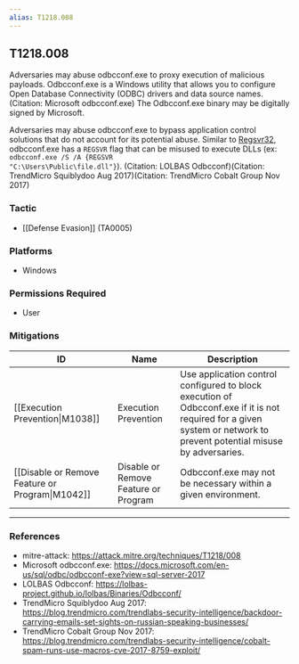 ```yaml
---
alias: T1218.008
---
```


## T1218.008

Adversaries may abuse odbcconf.exe to proxy execution of malicious payloads. Odbcconf.exe is a Windows utility that allows you to configure Open Database Connectivity (ODBC) drivers and data source names.(Citation: Microsoft odbcconf.exe) The Odbcconf.exe binary may be digitally signed by Microsoft.

Adversaries may abuse odbcconf.exe to bypass application control solutions that do not account for its potential abuse. Similar to [Regsvr32](https://attack.mitre.org/techniques/T1218/010), odbcconf.exe has a <code>REGSVR</code> flag that can be misused to execute DLLs (ex: <code>odbcconf.exe /S /A &lbrace;REGSVR "C:\Users\Public\file.dll"&rbrace;</code>). (Citation: LOLBAS Odbcconf)(Citation: TrendMicro Squiblydoo Aug 2017)(Citation: TrendMicro Cobalt Group Nov 2017) 



### Tactic
- [[Defense Evasion]] (TA0005)

### Platforms
- Windows

### Permissions Required
- User

### Mitigations

| ID | Name | Description |
| --- | --- | --- |
| [[Execution Prevention\|M1038]] | Execution Prevention | Use application control configured to block execution of Odbcconf.exe if it is not required for a given system or network to prevent potential misuse by adversaries. |
| [[Disable or Remove Feature or Program\|M1042]] | Disable or Remove Feature or Program | Odbcconf.exe may not be necessary within a given environment. |


---
### References

- mitre-attack: https://attack.mitre.org/techniques/T1218/008
- Microsoft odbcconf.exe: https://docs.microsoft.com/en-us/sql/odbc/odbcconf-exe?view=sql-server-2017
- LOLBAS Odbcconf: https://lolbas-project.github.io/lolbas/Binaries/Odbcconf/
- TrendMicro Squiblydoo Aug 2017: https://blog.trendmicro.com/trendlabs-security-intelligence/backdoor-carrying-emails-set-sights-on-russian-speaking-businesses/
- TrendMicro Cobalt Group Nov 2017: https://blog.trendmicro.com/trendlabs-security-intelligence/cobalt-spam-runs-use-macros-cve-2017-8759-exploit/
